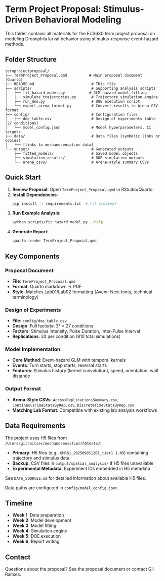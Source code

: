 # Term Project Proposal: Stimulus-Driven Behavioral Modeling

This folder contains all materials for the ECS630 term project proposal on modeling Drosophila larval behavior using stimulus-response event-hazard methods.

## Folder Structure

```
termprojectproposal/
├── TermProject_Proposal.qmd          # Main proposal document (Quarto)
├── README.md                          # This file
├── scripts/                           # Supporting analysis scripts
│   ├── fit_hazard_model.py           # GLM hazard model fitting
│   ├── simulate_trajectories.py       # Trajectory simulation engine
│   ├── run_doe.py                     # DOE execution script
│   └── export_arena_format.py         # Convert results to Arena CSV format
├── config/                            # Configuration files
│   ├── doe_table.csv                  # Design of experiments table (27 conditions)
│   └── model_config.json              # Model hyperparameters, CI targets
├── data/                              # Data files (symbolic links or copies)
│   └── [links to mechanosensation data]
└── output/                            # Generated outputs
    ├── fitted_models/                 # Saved model objects
    ├── simulation_results/            # DOE simulation outputs
    └── arena_csvs/                    # Arena-style summary CSVs
```

## Quick Start

1. **Review Proposal**: Open `TermProject_Proposal.qmd` in RStudio/Quarto
2. **Install Dependencies**: 
   ```bash
   pip install -r requirements.txt  # (if created)
   ```
3. **Run Example Analysis**: 
   ```bash
   python scripts/fit_hazard_model.py --help
   ```
4. **Generate Report**: 
   ```bash
   quarto render TermProject_Proposal.qmd
   ```

## Key Components

### Proposal Document
- **File**: `TermProject_Proposal.qmd`
- **Format**: Quarto markdown → PDF
- **Style**: Matches Lab01/Lab02 formatting (Avenir Next fonts, technical terminology)

### Design of Experiments
- **File**: `config/doe_table.csv`
- **Design**: Full factorial 3³ = 27 conditions
- **Factors**: Stimulus Intensity, Pulse Duration, Inter-Pulse Interval
- **Replications**: 30 per condition (810 total simulations)

### Model Implementation
- **Core Method**: Event-hazard GLM with temporal kernels
- **Events**: Turn starts, stop starts, reversal starts
- **Features**: Stimulus history (kernel convolution), speed, orientation, wall distance

### Output Format
- **Arena-Style CSVs**: `AcrossReplicationsSummary.csv`, `ContinuousTimeStatsByRep.csv`, `DiscreteTimeStatsByRep.csv`
- **Matching Lab Format**: Compatible with existing lab analysis workflows

## Data Requirements

The project uses H5 files from `/Users/gilraitses/mechanosensation/h5tests/`:

- **Primary**: H5 files (e.g., `GMR61_202509051201_tier1 1.h5`) containing trajectory and stimulus data
- **Backup**: CSV files in `output/spatial_analysis/` if H5 files unavailable
- **Experimental Metadata**: Experiment IDs embedded in H5 metadata

See `DATA_SOURCES.md` for detailed information about available H5 files.

Data paths are configured in `config/model_config.json`.

## Timeline

- **Week 1**: Data preparation
- **Week 2**: Model development
- **Week 3**: Model fitting
- **Week 4**: Simulation engine
- **Week 5**: DOE execution
- **Week 6**: Report writing

## Contact

Questions about the proposal? See the proposal document or contact Gil Raitses.


